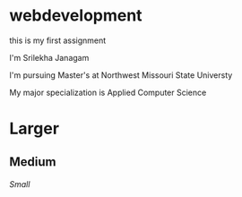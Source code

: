 # webdevelopment
this is my first assignment

I'm Srilekha Janagam

I'm pursuing Master's at Northwest Missouri State Universty

My major specialization is Applied Computer Science

# Larger

## Medium

###### Small